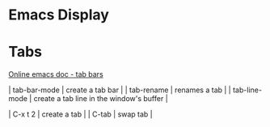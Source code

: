 # Emacs Display


# Tabs

[Online emacs doc - tab bars](https://www.gnu.org/software/emacs/manual/html_node/emacs/Tab-Bars.html)

| tab-bar-mode  | create a tab bar                         |
| tab-rename    | renames a tab                            |
| tab-line-mode | create a tab line in the window's buffer |

| C-x t 2 | create a tab |
| C-tab   | swap tab     |